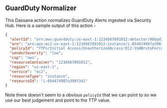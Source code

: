 ## GuardDuty Normalizer

This Dassana action normalizes GuardDuty Alerts ingested via Security Hub. Here is a sample output of this action -

```json
{
  "alertId": "arn:aws:guardduty:us-east-1:1234567891012:detector/96bad234c3d0033d695e70c93b8741fb/finding/36bc3df32928fe1c98ac2a6d9a48fb56",
  "arn": "arn:aws:ec2:us-east-1:1234567891012:instance/i-054474987a390f341",
  "policyId": "TTPs/Initial Access/UnauthorizedAccess:EC2-SSHBruteForce",
  "vendorSeverity": "low",
  "csp": "aws",
  "resourceContainer": "1234567891012",
  "region": "us-east-1",
  "service": "ec2",
  "resourceType": "instance",
  "resourceId": "i-054474987a390f341"
}
```

Note there doesn't seem to a obvious `policyId` that we can point to so we use our best judgement and point to the TTP value.
